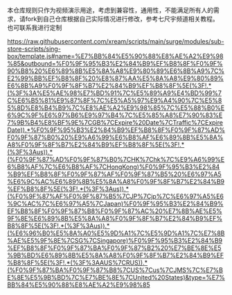 本仓库规则只作为视频演示用途，考虑到兼容性，通用性，不能满足所有人的需求，请fork到自己仓库根据自己实际情况进行修改，参考七尺宇频道相关教程。   
也可联系我进行定制

https://raw.githubusercontent.com/xream/scripts/main/surge/modules/sub-store-scripts/sing-box/template.js#name=%E7%BB%84%E5%90%88%E8%AE%A2%E9%98%85&outbound=%F0%9F%95%B3%E2%84%B9%EF%B8%8F%F0%9F%90%B8%20%E6%89%8B%E5%8A%A8%E9%80%89%E6%8B%A9%7C%E2%99%BB%EF%B8%8F%20%E8%87%AA%E5%8A%A8%E9%80%89%E6%8B%A9%F0%9F%8F%B7%E2%84%B9%EF%B8%8F%5E(%3F!.*(%3F%3A%E5%AE%98%E7%BD%91%7C%E5%89%A9%E4%BD%99%7C%E6%B5%81%E9%87%8F%7C%E5%A5%97%E9%A4%90%7C%E5%85%8D%E8%B4%B9%7C%E8%AE%A2%E9%98%85%7C%E5%88%B0%E6%9C%9F%E6%97%B6%E9%97%B4%7C%E5%85%A8%E7%90%83%E7%9B%B4%E8%BF%9E%7CGB%7CExpire%20Date%7CTraffic%7CExpireDate)).*%F0%9F%95%B3%E2%84%B9%EF%B8%8F%F0%9F%87%AD%F0%9F%87%B0%20%E9%A6%99%E6%B8%AF%E6%89%8B%E5%8A%A8%F0%9F%8F%B7%E2%84%B9%EF%B8%8F%5E(%3F!.*(%3F%3Aus)).*(%F0%9F%87%AD%F0%9F%87%B0%7CHK%7Chk%7C%E9%A6%99%E6%B8%AF%7C%E6%B8%AF%7CHongKong)%F0%9F%95%B3%E2%84%B9%EF%B8%8F%F0%9F%87%AF%F0%9F%87%B5%20%E6%97%A5%E6%9C%AC%E6%89%8B%E5%8A%A8%F0%9F%8F%B7%E2%84%B9%EF%B8%8F%5E(%3F!.*(%3F%3Aus)).*(%F0%9F%87%AF%F0%9F%87%B5%7CJP%7Cjp%7C%E6%97%A5%E6%9C%AC%7C%E6%97%A5%7CJapan)%F0%9F%95%B3%E2%84%B9%EF%B8%8F%F0%9F%87%B8%F0%9F%87%AC%20%E7%8B%AE%E5%9F%8E%E6%89%8B%E5%8A%A8%F0%9F%8F%B7%E2%84%B9%EF%B8%8F%5E(%3F!.*(%3F%3Aus)).*(%E6%96%B0%E5%8A%A0%E5%9D%A1%7C%E5%9D%A1%7C%E7%8B%AE%E5%9F%8E%7CSG%7CSingapore)%F0%9F%95%B3%E2%84%B9%EF%B8%8F%F0%9F%87%BA%F0%9F%87%B2%20%E7%BE%8E%E5%9B%BD%E6%89%8B%E5%8A%A8%F0%9F%8F%B7%E2%84%B9%EF%B8%8F%5E(%3F!.*(%3F%3AAUS%7CRUS)).*(%F0%9F%87%BA%F0%9F%87%B8%7CUS%7Cus%7CJMS%7C%E7%BE%8E%E5%9B%BD%7C%E7%BE%8E%7CUnited%20States)&type=%E7%BB%84%E5%90%88%E8%AE%A2%E9%98%85
